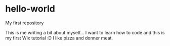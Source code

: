 # hello-world
My first repository

This is me writing a bit about myself... I want to learn how to code and this is my first Wix tutorial :D I like pizza and donner meat.
